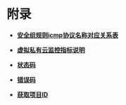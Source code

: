 # 附录<a name="vpc_api_0007"></a>

-   **[安全组规则icmp协议名称对应关系表](安全组规则icmp协议名称对应关系表.md)**  

-   **[虚拟私有云监控指标说明](虚拟私有云监控指标说明.md)**  

-   **[状态码](状态码.md)**  

-   **[错误码](错误码.md)**  

-   **[获取项目ID](获取项目ID.md)**  


